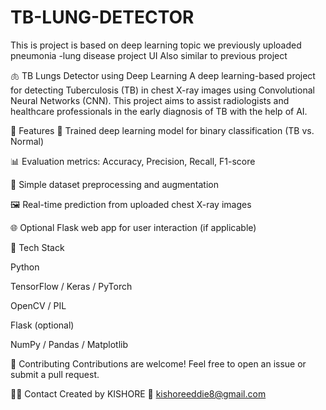# TB-LUNG-DETECTOR

This is project is based on deep learning topic
we previously uploaded pneumonia -lung disease project
UI Also similar to previous project

🫁 TB Lungs Detector using Deep Learning
A deep learning-based project for detecting Tuberculosis (TB) in chest X-ray images using Convolutional Neural Networks (CNN). This project aims to assist radiologists and healthcare professionals in the early diagnosis of TB with the help of AI.

🚀 Features
🧠 Trained deep learning model for binary classification (TB vs. Normal)

📊 Evaluation metrics: Accuracy, Precision, Recall, F1-score

📁 Simple dataset preprocessing and augmentation

🖼️ Real-time prediction from uploaded chest X-ray images

🌐 Optional Flask web app for user interaction (if applicable)


🔧 Tech Stack

Python

TensorFlow / Keras / PyTorch

OpenCV / PIL

Flask (optional)

NumPy / Pandas / Matplotlib


🤝 Contributing
Contributions are welcome! Feel free to open an issue or submit a pull request.

🙋‍♀️ Contact
Created by KISHORE
📧 kishoreeddie8@gmail.com

